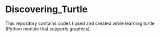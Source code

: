 # Discovering_Turtle
This repository contains codes I used and created while learning turtle (Python module that supports graphics). 
